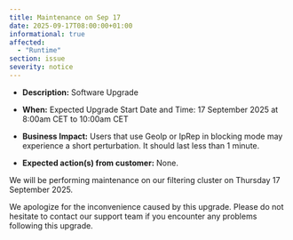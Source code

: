 ```yaml
---
title: Maintenance on Sep 17
date: 2025-09-17T08:00:00+01:00
informational: true
affected:
  - "Runtime"
section: issue
severity: notice
---
```


* **Description:** Software Upgrade
* **When:** Expected Upgrade Start Date and Time: 17 September 2025 at 8:00am CET to 10:00am CET

* **Business Impact:**  Users that use GeoIp or IpRep in blocking mode may experience a short perturbation. It should last less than 1 minute. 
* **Expected action(s) from customer:** None.

We will be performing maintenance on our filtering cluster on Thursday 17 September 2025.

We apologize for the inconvenience caused by this upgrade. Please do not hesitate to contact our support team if you encounter any problems following this upgrade.
